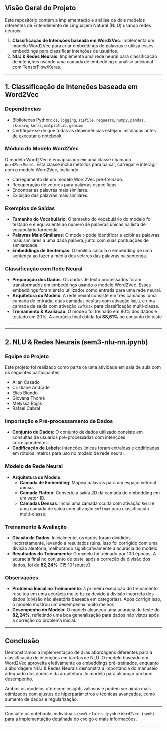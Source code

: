 ## Visão Geral do Projeto

Este repositório contém a implementação e análise de dois modelos diferentes de Entendimento de Linguagem Natural (NLU) usando redes neurais:

1. **Classificação de Intenções baseada em Word2Vec**: Implementa um modelo Word2Vec para criar embeddings de palavras e utiliza esses embeddings para classificar intenções de usuários.
2. **NLU & Redes Neurais**: Implementa uma rede neural para classificação de intenções usando uma camada de embedding e análise adicional com TensorFlow/Keras.

---

## 1. Classificação de Intenções baseada em Word2Vec

### Dependências

- Bibliotecas Python: `os`, `logging`, `zipfile`, `requests`, `numpy`, `pandas`, `sklearn`, `keras`, `matplotlib`, `gensim`
- Certifique-se de que todas as dependências estejam instaladas antes de executar o notebook.

### Módulo do Modelo Word2Vec

O modelo Word2Vec é encapsulado em uma classe chamada `Word2VecModel`. Esta classe inclui métodos para baixar, carregar e interagir com o modelo Word2Vec, incluindo:
- Carregamento de um modelo Word2Vec pré-treinado.
- Recuperação de vetores para palavras específicas.
- Encontrar as palavras mais similares.
- Exibição das palavras mais similares.

### Exemplos de Saídas

- **Tamanho do Vocabulário**: O tamanho do vocabulário do modelo foi testado e é equivalente ao número de palavras únicas na lista de vocabulário fornecida.
- **Palavras Mais Similares**: O modelo pode identificar e exibir as palavras mais similares a uma dada palavra, junto com suas pontuações de similaridade.
- **Embeddings de Sentenças**: O modelo calcula o embedding de uma sentença ao fazer a média dos vetores das palavras na sentença.

### Classificação com Rede Neural

- **Preparação dos Dados**: Os dados de texto processados foram transformados em embeddings usando o modelo Word2Vec. Esses embeddings foram então utilizados como entrada para uma rede neural.
- **Arquitetura do Modelo**: A rede neural consiste em três camadas: uma camada de entrada, duas camadas ocultas com ativação `ReLU`, e uma camada de saída com ativação `softmax` para classificação multi-classe.
- **Treinamento & Avaliação**: O modelo foi treinado em 80% dos dados e testado em 20%. A acurácia final obtida foi **88,61%** no conjunto de teste .

---

## 2. NLU & Redes Neurais (sem3-nlu-nn.ipynb)

### Equipe do Projeto

Este projeto foi realizado como parte de uma atividade em sala de aula com os seguintes participantes:
- Allan Casado
- Cristiane Andrade
- Elias Biondo
- Giovana Thomé
- Melyssa Rojas
- Rafael Cabral

### Importação e Pré-processamento de Dados

- **Conjunto de Dados**: O conjunto de dados utilizado consiste em consultas de usuários pré-processadas com intenções correspondentes.
- **Codificação de Labels**: Intenções únicas foram extraídas e codificadas em rótulos inteiros para uso no modelo de rede neural.

### Modelo de Rede Neural

- **Arquitetura do Modelo**: 
  - **Camada de Embedding**: Mapeia palavras para um espaço vetorial denso.
  - **Camada Flatten**: Converte a saída 2D da camada de embedding em um vetor 1D.
  - **Camadas Densas**: Inclui uma camada oculta com ativação `ReLU` e uma camada de saída com ativação `softmax` para classificação multi-classe.

### Treinamento & Avaliação

- **Divisão de Dados**: Inicialmente, os dados foram divididos incorretamente, levando a resultados ruins. Isso foi corrigido com uma divisão aleatória, melhorando significativamente a acurácia do modelo.
- **Resultados do Treinamento**: O modelo foi treinado por 100 épocas. A acurácia final no conjunto de teste, após a correção da divisão dos dados, foi de **82,24%**【15:10†source】.

### Observações

- **Problema Inicial no Treinamento**: A primeira execução do treinamento resultou em uma acurácia muito baixa devido à divisão incorreta dos dados (divisão não aleatória baseada em categorias). Após corrigir isso, o modelo mostrou um desempenho muito melhor.
- **Desempenho do Modelo**: O modelo alcançou uma acurácia de teste de **82,24%**, refletindo uma boa generalização para dados não vistos após a correção do problema inicial.

---

## Conclusão

Demonstramos a implementação de duas abordagens diferentes para a classificação de intenções em tarefas de NLU. O modelo baseado em Word2Vec aproveita efetivamente os embeddings pré-treinados, enquanto a abordagem NLU & Redes Neurais demonstra a importância do manuseio adequado dos dados e da arquitetura do modelo para alcançar um bom desempenho.

Ambos os modelos oferecem insights valiosos e podem ser ainda mais otimizados com ajustes de hiperparâmetros e técnicas avançadas, como aumento de dados e regularização.

---

Consulte os notebooks individuais (`sem3-nlu-nn.ipynb` e `Word2Vec.ipynb`) para a implementação detalhada do código e mais informações.

---